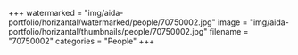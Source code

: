 +++
watermarked = "img/aida-portfolio/horizantal/watermarked/people/70750002.jpg"
image = "img/aida-portfolio/horizantal/thumbnails/people/70750002.jpg"
filename = "70750002"
categories = "People"
+++
